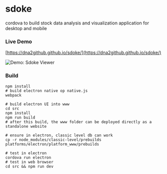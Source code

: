 # sdoke
cordova to build stock data analysis and visualization application for desktop and mobile

### Live Demo

[https://dna2github.github.io/sdoke/](https://dna2github.github.io/sdoke/)

![Demo: Sdoke Viewer](https://dna2github.github.io/sdoke/screenshot/sdoke-demo-1.jpg "Sdoke Viewer")

### Build

```
npm install
# build electron native op native.js
webpack

# build electron UI into www
cd src
npm install
npm run build
# after this build, the www folder can be deployed directly as a standalone website

# ensure in electron, classic level db can work
cp -r node_modules/classic-level/prebuilds platforms/electron/platform_www/prebuilds

# test in electron
cordova run electron
# test in web browser
cd src && npm run dev
```
